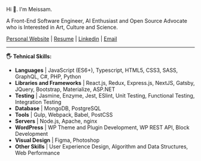 Hi 👋. I'm Meissam. 

A Front-End Software Engineer, AI Enthusiast and Open Source Advocate who is Interested in Art, Culture and Science. 

[Personal Website](https://meissam.net/) | [Resume](https://meissam.net/resume/) | [Linkedin](https://www.linkedin.com/in/meissam-rasouli/) | [Email](mailto:meissam.rasouli@gmail.com)

------

**🖐 Tehnical Skills:**

- **Languages** | JavaScript (ES6+), Typescript, HTML5, CSS3, SASS, GraphQL, C#, PHP, Python 
- **Libraries and Frameworks** | React.js, Redux, Express.js, NextJS, Gatsby, JQuery, Bootstrap, Materialize, ASP.NET 
- **Testing** | Jasmine, Enzyme, Jest, ESlint, Unit Testing, Functional Testing, Integration Testing 
- **Database** | MongoDB, PostgreSQL 
- **Tools** | Gulp, Webpack, Babel, PostCSS 
- **Servers** | Node.js, Apache, nginx 
- **WordPress** | WP Theme and Plugin Development, WP REST API, Block Development 
- **Visual Design** | Figma, Photoshop 
- **Other Skills** | User Experience Design, Algorithm and Data Structures, Web Performance

